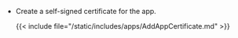 &NewLine;

* Create a self-signed certificate for the app.
  
  {{< include file="/static/includes/apps/AddAppCertificate.md" >}}